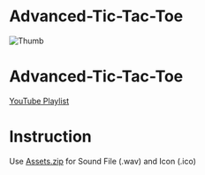 # Advanced-Tic-Tac-Toe

![Thumb](https://user-images.githubusercontent.com/84669955/135707950-710782bf-1011-424b-9571-6fd5d9d963c0.png)

# Advanced-Tic-Tac-Toe

[YouTube Playlist](https://www.youtube.com/playlist?list=PLtjy7Ao6vpSG-rl3geHlVOlUYX8q1oJoP)

# Instruction
Use [Assets.zip](https://github.com/ParthSofts/Tic-Tac-Toe/blob/master/Assets.zip) for Sound File (.wav) and Icon (.ico)
